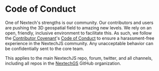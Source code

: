 # Code of Conduct

One of Nextech's strengths is our community. Our contributors and users are pushing the 3D geospatial field to amazing new levels. We rely on an open, friendly, inclusive environment to facilitate this. As such, we follow the [Contributor Covenant](http://contributor-covenant.org/)'s [Code of Conduct](http://contributor-covenant.org/version/1/4/code-of-conduct.md) to ensure a harassment-free experience in the NextechJS community. Any unacceptable behavior can be confidentially sent to the core team.

This applies to the main NextechJS repo, forum, twitter, and all channels, including all repos in the [NextechGS](https://github.com/NextechGS) GitHub organization.
